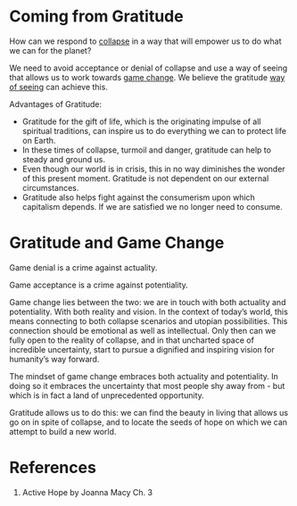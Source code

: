# Coming from Gratitude

How can we respond to [collapse][1] in a way that will empower us to do what we can for the planet? 

We need to avoid acceptance or denial of collapse and use a way of seeing that allows us to work towards [game change][2]. We believe the gratitude [way of seeing][3] can achieve this.

Advantages of Gratitude:
+ Gratitude for the gift of life, which is the originating impulse of all spiritual traditions, can inspire us to do everything we can to protect life on Earth.
+ In these times of collapse, turmoil and danger, gratitude can help to steady and ground us.
+ Even though our world is in crisis, this in no way diminishes the wonder of this present moment. Gratitude is not dependent on our external circumstances.
+ Gratitude also helps fight against the consumerism upon which capitalism depends. If we are satisfied we no longer need to consume.

# Gratitude and Game Change

Game denial is a crime against actuality.

Game acceptance is a crime against potentiality.

Game change lies between the two: we are in touch with both actuality and potentiality. With both reality and vision. In the context of today’s world, this means connecting to both collapse scenarios and utopian possibilities. This connection should be emotional as well as intellectual. Only then can we fully open to the reality of collapse, and in that uncharted space of incredible uncertainty, start to pursue a dignified and inspiring vision for humanity’s way forward.

The mindset of game change embraces both actuality and potentiality. In doing so it embraces the uncertainty that most people shy away from - but which is in fact a land of unprecedented opportunity.

Gratitude allows us to do this: we can find the beauty in living that allows us go on in spite of collapse, and to locate the seeds of hope on which we can attempt to build a new world.

# References
1. Active Hope by Joanna Macy Ch. 3

[1]:	Environmental%20Crisis.md
[2]:	Game%20Change.md
[3]:	Way%20of%20Seeing.md